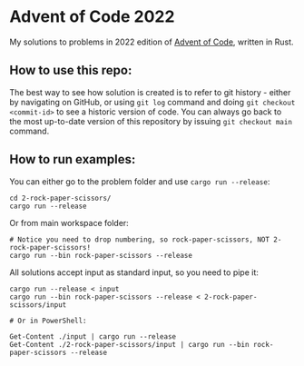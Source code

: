 # Advent of Code 2022

My solutions to problems in 2022 edition of [Advent of Code](https://adventofcode.com/2022), written in Rust.

## How to use this repo:

The best way to see how solution is created is to refer to git history - either by navigating on GitHub, or using `git log` command and doing `git checkout <commit-id>` to see a historic version of code. You can always go back to the most up-to-date version of this repository by issuing `git checkout main` command.

## How to run examples:

You can either go to the problem folder and use `cargo run --release`:

```
cd 2-rock-paper-scissors/
cargo run --release
```

Or from main workspace folder:

```
# Notice you need to drop numbering, so rock-paper-scissors, NOT 2-rock-paper-scissors!
cargo run --bin rock-paper-scissors --release
```

All solutions accept input as standard input, so you need to pipe it:

```
cargo run --release < input
cargo run --bin rock-paper-scissors --release < 2-rock-paper-scissors/input

# Or in PowerShell:

Get-Content ./input | cargo run --release
Get-Content ./2-rock-paper-scissors/input | cargo run --bin rock-paper-scissors --release
```
